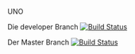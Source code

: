 UNO


Die developer Branch
[![Build Status](https://travis-ci.org/woot38/UNO.svg?branch=developer)](https://travis-ci.org/woot38/UNO)

Der Master Branch
[![Build Status](https://travis-ci.org/woot38/UNO.svg?branch=master)](https://travis-ci.org/woot38/UNO)
